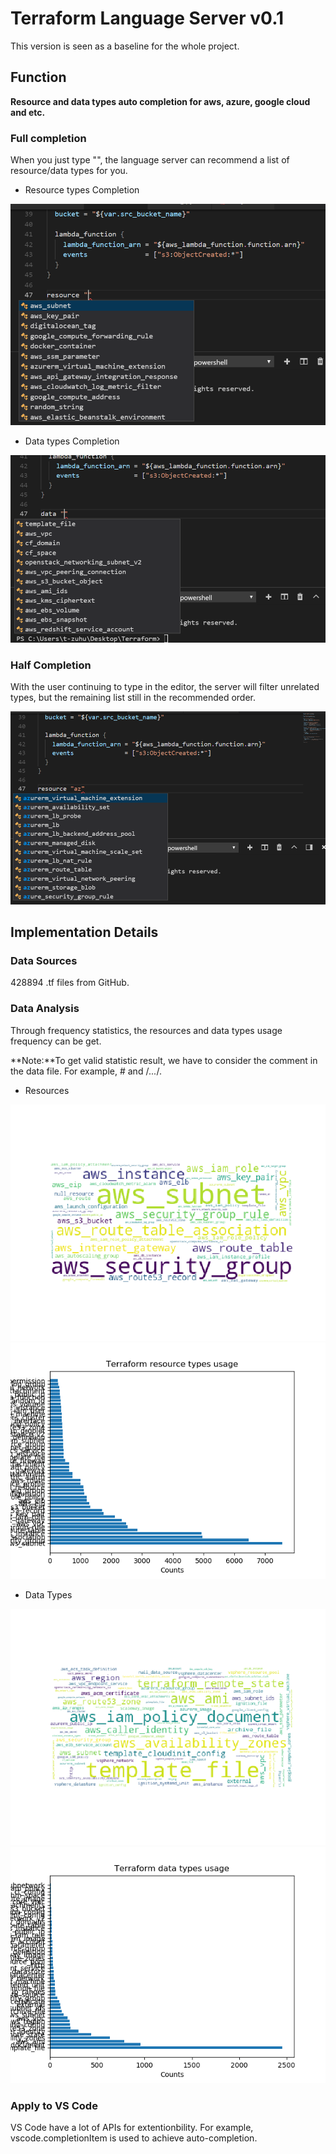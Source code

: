 # Terraform Language Server v0.1
This version is seen as a baseline for the whole project.

## Function 
**Resource and data types auto completion for aws, azure, google cloud and etc.**

### Full completion

When you just type "", the language server can recommend a list of resource/data types for you.

- Resource types Completion

![](https://github.com/zunlihu/Terraform-Language-Server/blob/master/Version%200.1/images/resourceCompletion.png)

- Data types Completion

![](https://github.com/zunlihu/Terraform-Language-Server/blob/master/Version%200.1/images/dataCompletion.PNG)

### Half Completion
With the user continuing to type in the editor, the server will filter unrelated types, but the remaining list still in the recommended order.

![](https://github.com/zunlihu/Terraform-Language-Server/blob/master/Version%200.1/images/halfCompletion.png)

## Implementation Details
### Data Sources
428894 .tf files from GitHub.

### Data Analysis

Through frequency statistics, the resources and data types usage frequency can be get. 

**Note:**To get valid statistic result, we have to consider the comment in the data file. For example, # and /*...*/.

- Resources

![](https://github.com/zunlihu/Terraform-Language-Server/blob/master/dataSource/data_count/images/res_wordCloud.png)
![](https://github.com/zunlihu/Terraform-Language-Server/blob/master/dataSource/data_count/images/resNums.png)

- Data Types

![](https://github.com/zunlihu/Terraform-Language-Server/blob/master/dataSource/data_count/images/data_wordCloud.png)
![](https://github.com/zunlihu/Terraform-Language-Server/blob/master/dataSource/data_count/images/dataNums.png)

### Apply to VS Code
VS Code have a lot of APIs for extentionbility. For example, vscode.completionItem is used to achieve auto-completion. 